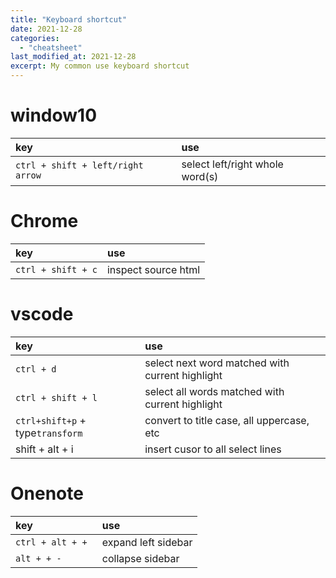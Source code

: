 ```yaml
---
title: "Keyboard shortcut"
date: 2021-12-28
categories:
  - "cheatsheet"
last_modified_at: 2021-12-28
excerpt: My common use keyboard shortcut
---
```


# window10

| key |  use                       |  
|:-------| :--------------------------| 
|``ctrl + shift + left/right arrow`` | select left/right whole word(s)|

# Chrome

| key |  use                       |  
|:-------| :--------------------------| 
|``ctrl + shift + c`` | inspect source html|

# vscode

| key |  use                       |  
|:-------| :--------------------------| 
|``ctrl + d`` | select next word matched with current highlight|
|``ctrl + shift + l`` | select all words matched with current highlight|
|``ctrl+shift+p`` + type``transform``| convert to title case, all uppercase, etc|
|shift + alt + i| insert cusor to all select lines|

# Onenote

| key |  use                       |  
|:-------| :--------------------------| 
|``ctrl + alt + + `` | expand left sidebar|
|``alt + + -`` | collapse sidebar|
